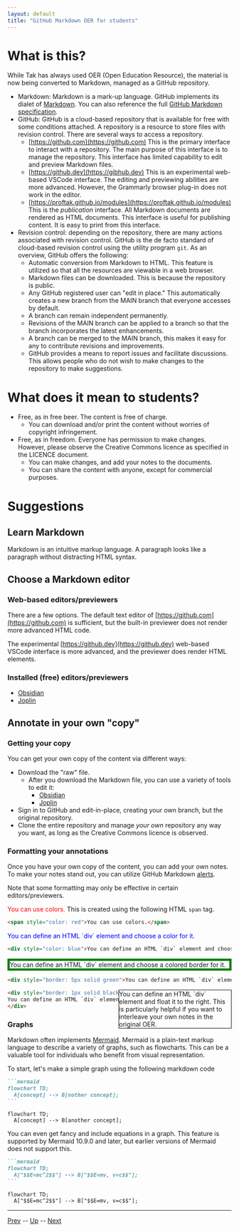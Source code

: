 ```yaml
---
layout: default
title: "GitHub Markdown OER for students"
---
```


# What is this?

While Tak has always used OER (Open Education Resource), the material is now being converted to Markdown, managed as a GitHub repository.

* Markdown: Markdown is a mark-up language. GitHub implements its dialet of [Markdown](https://docs.github.com/en/get-started/writing-on-github/getting-started-with-writing-and-formatting-on-github/basic-writing-and-formatting-syntax). You can also reference the full [GitHub Markdown specification](https://github.github.com/gfm/). 
* GitHub: GitHub is a cloud-based repository that is available for free with some conditions attached. A repository is a resource to store files with revision control. There are several ways to access a repository.
  * [https://github.com](https://github.com) This is the primary interface to interact with a repository. The main purpose of this interface is to manage the repository. This interface has limited capability to edit and preview Markdown files.
  * [https://github.dev](https://gibhub.dev) This is an experimental web-based VSCode interface. The editing and previewing abilities are more advanced. However, the Grammarly browser plug-in does not work in the editor.
  * [https://proftak.github.io/modules](https://proftak.github.io/modules) This is the *publication* interface. All Markdown documents are rendered as HTML documents. This interface is useful for publishing content. It is easy to print from this interface.
* Revision control: depending on the repository, there are many actions associated with revision control. GitHub is the de facto standard of cloud-based revision control using the utility program `git`. As an overview, GitHub offers the following:
  * Automatic conversion from Markdown to HTML. This feature is utilized so that all the resources are viewable in a web browser.
  * Markdown files can be downloaded. This is because the repository is public.
  * Any GitHub registered user can "edit in place." This automatically creates a new branch from the MAIN branch that everyone accesses by default.
  * A branch can remain independent permanently.
  * Revisions of the MAIN branch can be applied to a branch so that the branch incorporates the latest enhancements.
  * A branch can be merged to the MAIN branch, this makes it easy for any to contribute revisions and improvements.
  * GitHub provides a means to report issues and facilitate discussions. This allows people who do not wish to make changes to the repository to make suggestions.

# What does it mean to students?

* Free, as in free beer. The content is free of charge.
  * You can download and/or print the content without worries of copyright infringement.
* Free, as in freedom. Everyone has permission to make changes. However, please observe the Creative Commons licence as specified in the LICENCE document.
  * You can make changes, and add your notes to the documents.
  * You can share the content with anyone, except for commercial purposes.

# Suggestions

## Learn Markdown

Markdown is an intuitive markup language. A paragraph looks like a paragraph without distracting HTML syntax.

## Choose a Markdown editor

### Web-based editors/previewers

There are a few options. The default text editor of [https://github.com](https://github.com) is sufficient, but the built-in previewer does not render more advanced HTML code.

The experimental [https://github.dev](https://github.dev) web-based VSCode interface is more advanced, and the previewer does render HTML elements.

### Installed (free) editors/previewers

* [Obsidian](https://help.obsidian.md/Getting+started/Download+and+install+Obsidian)
* [Joplin](https://joplinapp.org/)

## Annotate in your own "copy"

### Getting your copy

You can get your own copy of the content via different ways:

* Download the "raw" file.
  * After you download the Markdown file, you can use a variety of tools to edit it:
    * [Obsidian](https://help.obsidian.md/Getting+started/Download+and+install+Obsidian)
    * [Joplin](https://joplinapp.org/)
* Sign in to GitHub and edit-in-place, creating your own branch, but the original repository.
* Clone the entire repository and manage *your own* repository any way you want, as long as the Creative Commons licence is observed.

### Formatting your annotations

Once you have your own copy of the content, you can add your own notes. To make your notes stand out, you can utilize GitHub Markdown [alerts](https://docs.github.com/en/get-started/writing-on-github/getting-started-with-writing-and-formatting-on-github/basic-writing-and-formatting-syntax#alerts). 

Note that some formatting may only be effective in certain editors/previewers. 

<span style="color: red">You can use colors.</span> This is created using the following HTML `span` tag.

```html
<span style="color: red">You can use colors.</span>
```

<div style="color: blue">You can define an HTML `div` element and choose a color for it.</div>


```html
<div style="color: blue">You can define an HTML `div` element and choose a color for it.</div>
```

<div style="border: 5px solid green">
You can define an HTML `div` element and choose a colored border for it.
</div>

```html
<div style="border: 5px solid green">You can define an HTML `div` element and choose a colored border for it.</div>
```

<div style="border: 1px solid black; float: right; width: 50%">
 You can define an HTML `div` element and float it to the right. This is particularly helpful if you want to interleave your own notes in the original OER.
</div>

```html
<div style="border: 1px solid black; float: right; width: 50%">
You can define an HTML `div` element and float it to the right. This is particularly helpful if you want to interleave your own notes in the original OER.
</div>
```


### Graphs

Markdown often implements [Mermaid](https://mermaid.js.org/). Mermaid is a plain-text markup language to describe a variety of graphs, such as flowcharts. This can be a valuable tool for individuals who benefit from visual representation.

To start, let's make a simple graph using the following markdown code

````markdown
```mermaid
flowchart TD;
  A[concept] --> B[nother concept];
```
````

```mermaid
flowchart TD;
  A[concept] --> B[another concept];
```

You can even get fancy and include equations in a graph. This feature is supported by Mermaid 10.9.0 and later, but earlier versions of Mermaid does not support this.

````markdown
```mermaid
flowchart TD;
  A["$$E=mc^2$$"] --> B["$$E=mv, v=c$$"];
```
````

```mermaid
flowchart TD;
  A["$$E=mc^2$$"] --> B["$$E=mv, v=c$$"];
```

---

[Prev](0412.md) -- [Up](../README.md) -- [Next](0416.md)

